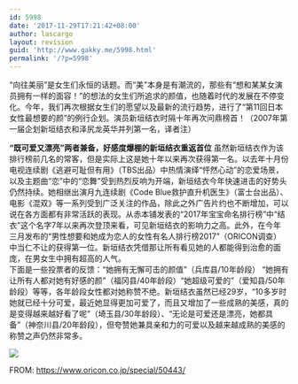 ```yaml
---
id: 5998
date: '2017-11-29T17:21:42+08:00'
author: lascargo
layout: revision
guid: 'http://www.gakky.me/5998.html'
permalink: '/?p=5998'
---
```


 “向往美丽”是女生们永恒的话题。而“美”本身是有潮流的，那些有“想和某某女演员拥有一样的面容！”的想法的女生们所追求的颜值，也随着时代的发展在不停变化。今年，我们再次根据女生们的愿望以及最新的流行趋势，进行了“第11回日本女性最想要的颜”的例行企划。演员新垣结衣时隔十年再次问鼎榜首！（2007年第一届企划新垣结衣和泽尻龙英华并列第一名，译者注）

 **“既可爱又漂亮”两者兼备，好感度爆棚的新垣结衣重返首位**  虽然新垣结衣作为该排行榜前几名的常客，但是实际上这是她十年以来再次获得第一名。以去年十月份电视连续剧《逃避可耻但有用》（TBS出品）中热情演绎“怦然心动”的恋爱场景，以及主题曲“恋”中的“恋舞”受到热烈反响为开端，新垣结衣今年快速进击的好势头仍然持续。她相继出演月九连续剧《Code Blue救护直升机医生》（富士台出品）、电影《混双》等一系列受到广泛关注的作品，除此之外广告片约也不断增加，可以说在各方面都有非常活跃的表现。从赤本铺发表的“2017年宝宝命名排行榜”中“结衣”这个名字7年以来再次登顶来看，可见新垣结衣的影响力之高。此外，在今年三月发布的“男性想要和她成为恋人的女性有名人排行榜2017”（ORICON调查）中当仁不让的获得第一位。新垣结衣凭借那让所有看见她的人都能得到治愈的面庞，在男女生中拥有超高的人气。  
下面是一些投票者的反馈：“她拥有无懈可击的颜值”（兵库县/10年龄段） “她拥有让所有人都对她有好感的颜”（福冈县/40年龄段）“她超级可爱的”（爱知县/50年龄段）等等，各年龄段女性都对她称赞不绝。新垣结衣虽然已经29岁，“10多岁时她就已经十分可爱，最近她显得更加可爱了，而且又增加了一些成熟的美感，真的是变得越来越好看了呢”（埼玉县/30年龄段）、“无论是可爱还是漂亮，她都具备”（神奈川县/20年龄段），但夸赞她兼具亲和力的可爱以及越来越成熟的美感的称赞之声仍然非常多。

[![](http://www.yui-aragaki.org/wp-content/uploads/2017/11/11beauty-108x300.jpg)](http://www.yui-aragaki.org/wp-content/uploads/2017/11/11beauty.jpg)

FROM: <https://www.oricon.co.jp/special/50443/>
